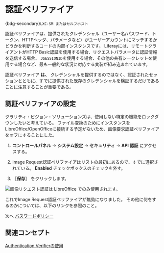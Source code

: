 # 認証ベリファイア

{bdg-secondary}`LXC-SM またはセルフホスト`

認証ベリファイアは、提供されたクレデンシャル（ユーザー名/パスワード、トークン、HTTPヘッダ、パラメータなど）がユーザーアカウントにマッチするかどうかを判断するコードの内部インスタンスです。 Liferayには、リモートクライアントがHTTP Basic認証を使用する場合、リクエストパラメータに認証情報を送信する場合、 `JSESSIONID`を使用する場合、その他の共有シークレットを使用する場合など、最も一般的な状況に対応する実装が組み込まれています。

認証ベリファイア **は、** クレデンシャルを提供するのではなく、認証されたセッションとともに、すでに提供された既存のクレデンシャルを検証するだけであることに注意することが重要である。

## 認証ベリファイアの設定

クラリティ・ビジョン・ソリューションズは、使用しない特定の機能をロックダウンしたいと考えている。 ファイル変換のためにインスタンスをLibreOffice/OpenOfficeに接続する予定がないため、画像要求認証ベリファイアをオフにすることにした。

1. **コントロールパネル** &rarr; **システム設定** &rarr; **セキュリティ** &rarr; **API 認証** にアクセスする。

1. Image Request認証ベリファイアはリストの最初にあるので、すでに選択されている。 **Enabled** チェックボックスのチェックを外す。

1. ［**保存**］ をクリックします。

![画像リクエスト認証は LibreOffice でのみ使用されます。](./authentication-verifiers/images/01.png)

これでImage Request認証ベリファイアが無効になりました。 その他に何をするのかについては、以下のリンクを参照のこと。

次へ [パスワードポリシー](./password-policies.md)

## 関連コンセプト

[Authentication Verifierの使用](https://learn.liferay.com/w/dxp/installation-and-upgrades/securing-liferay/securing-web-services/using-authentication-verifiers)
